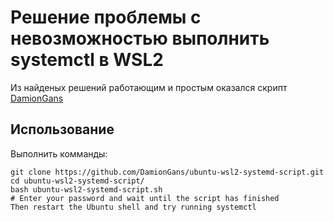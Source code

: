 # Решение проблемы с невозможностью выполнить systemctl в WSL2
Из найденых решений работающим и простым оказался скрипт [DamionGans](https://github.com/DamionGans/ubuntu-wsl2-systemd-script) 

## Использование
Выполнить комманды:

```
git clone https://github.com/DamionGans/ubuntu-wsl2-systemd-script.git
cd ubuntu-wsl2-systemd-script/
bash ubuntu-wsl2-systemd-script.sh
# Enter your password and wait until the script has finished
Then restart the Ubuntu shell and try running systemctl
```
